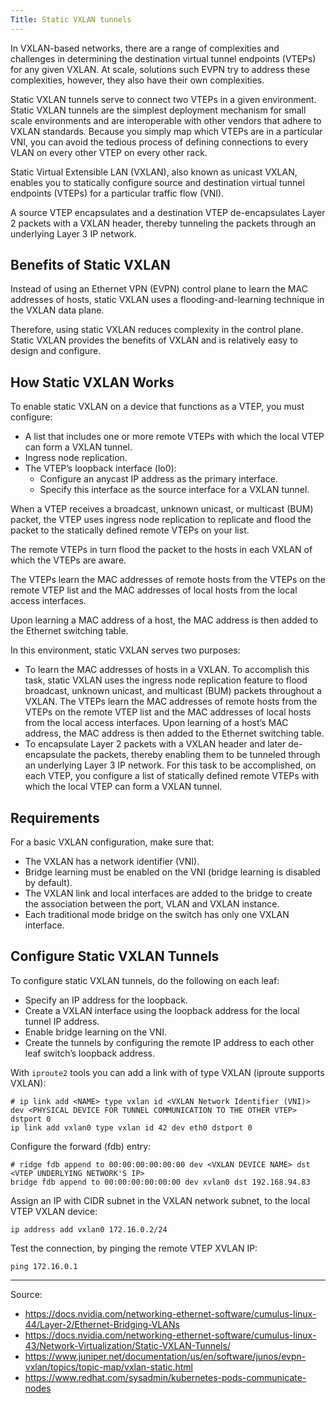 ```yaml
---
Title: Static VXLAN tunnels
---
```


In VXLAN-based networks, there are a range of complexities and challenges in determining the destination virtual tunnel endpoints (VTEPs) for any given VXLAN. At scale, solutions such EVPN try to address these complexities, however, they also have their own complexities.

Static VXLAN tunnels serve to connect two VTEPs in a given environment.
Static VXLAN tunnels are the simplest deployment mechanism for small scale environments and are interoperable with other vendors that adhere to VXLAN standards. Because you simply map which VTEPs are in a particular VNI, you can avoid the tedious process of defining connections to every VLAN on every other VTEP on every other rack.

Static Virtual Extensible LAN (VXLAN), also known as unicast VXLAN, enables you to statically configure source and destination virtual tunnel endpoints (VTEPs) for a particular traffic flow (VNI).

A source VTEP encapsulates and a destination VTEP de-encapsulates Layer 2 packets with a VXLAN header, thereby tunneling the packets through an underlying Layer 3 IP network.

## Benefits of Static VXLAN

Instead of using an Ethernet VPN (EVPN) control plane to learn the MAC addresses of hosts, static VXLAN uses a flooding-and-learning technique in the VXLAN data plane.

Therefore, using static VXLAN reduces complexity in the control plane.
Static VXLAN provides the benefits of VXLAN and is relatively easy to design and configure. 

## How Static VXLAN Works

To enable static VXLAN on a device that functions as a VTEP, you must configure:

- A list that includes one or more remote VTEPs with which the local VTEP can form a VXLAN tunnel.
- Ingress node replication.
- The VTEP’s loopback interface (lo0):
  - Configure an anycast IP address as the primary interface.
  - Specify this interface as the source interface for a VXLAN tunnel. 

When a VTEP receives a broadcast, unknown unicast, or multicast (BUM) packet, the VTEP uses ingress node replication to replicate and flood the packet to the statically defined remote VTEPs on your list.

The remote VTEPs in turn flood the packet to the hosts in each VXLAN of which the VTEPs are aware.

The VTEPs learn the MAC addresses of remote hosts from the VTEPs on the remote VTEP list and the MAC addresses of local hosts from the local access interfaces.

Upon learning a MAC address of a host, the MAC address is then added to the Ethernet switching table.

In this environment, static VXLAN serves two purposes:
- To learn the MAC addresses of hosts in a VXLAN. To accomplish this task, static VXLAN uses the ingress node replication feature to flood broadcast, unknown unicast, and multicast (BUM) packets throughout a VXLAN. The VTEPs learn the MAC addresses of remote hosts from the VTEPs on the remote VTEP list and the MAC addresses of local hosts from the local access interfaces. Upon learning of a host’s MAC address, the MAC address is then added to the Ethernet switching table.
- To encapsulate Layer 2 packets with a VXLAN header and later de-encapsulate the packets, thereby enabling them to be tunneled through an underlying Layer 3 IP network. For this task to be accomplished, on each VTEP, you configure a list of statically defined remote VTEPs with which the local VTEP can form a VXLAN tunnel.

## Requirements

For a basic VXLAN configuration, make sure that:
- The VXLAN has a network identifier (VNI).
- Bridge learning must be enabled on the VNI (bridge learning is disabled by default).
- The VXLAN link and local interfaces are added to the bridge to create the association between the port, VLAN and VXLAN instance.
- Each traditional mode bridge on the switch has only one VXLAN interface.

## Configure Static VXLAN Tunnels

To configure static VXLAN tunnels, do the following on each leaf:
- Specify an IP address for the loopback.
- Create a VXLAN interface using the loopback address for the local tunnel IP address.
- Enable bridge learning on the VNI.
- Create the tunnels by configuring the remote IP address to each other leaf switch’s loopback address.

With `iproute2` tools you can add a link with of type VXLAN (iproute supports VXLAN):

```shell
# ip link add <NAME> type vxlan id <VXLAN Network Identifier (VNI)> dev <PHYSICAL DEVICE FOR TUNNEL COMMUNICATION TO THE OTHER VTEP> dstport 0
ip link add vxlan0 type vxlan id 42 dev eth0 dstport 0
```

Configure the forward (fdb) entry:

```shell
# ridge fdb append to 00:00:00:00:00:00 dev <VXLAN DEVICE NAME> dst <VTEP UNDERLYING NETWORK'S IP>
bridge fdb append to 00:00:00:00:00:00 dev xvlan0 dst 192.168.94.83 
```

Assign an IP with CIDR subnet in the VXLAN network subnet, to the local VTEP VXLAN device:

```shell
ip address add vxlan0 172.16.0.2/24
```

Test the connection, by pinging the remote VTEP XVLAN IP:

```shell
ping 172.16.0.1
```

---

Source:
- https://docs.nvidia.com/networking-ethernet-software/cumulus-linux-44/Layer-2/Ethernet-Bridging-VLANs
- https://docs.nvidia.com/networking-ethernet-software/cumulus-linux-43/Network-Virtualization/Static-VXLAN-Tunnels/
- https://www.juniper.net/documentation/us/en/software/junos/evpn-vxlan/topics/topic-map/vxlan-static.html
- https://www.redhat.com/sysadmin/kubernetes-pods-communicate-nodes
